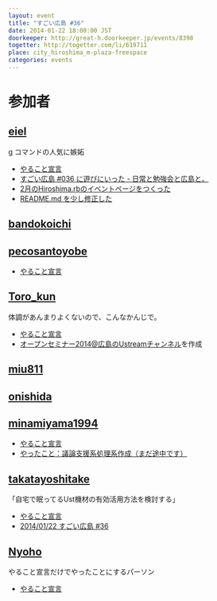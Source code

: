 ```yaml
---
layout: event
title: "すごい広島 #36"
date: 2014-01-22 18:00:00 JST
doorkeeper: http://great-h.doorkeeper.jp/events/8398
togetter: http://togetter.com/li/619711
place: city_hiroshima_m-plaza-freespace
categories: events
---
```


# 参加者


## [eiel](http://eiel.info/)

g コマンドの人気に嫉妬

* [やること宣言](https://github.com/great-h/great-h.github.io/issues/593)
* [すごい広島 #036 に遊びにいった - 日常と勉強会と広島と。](http://eielh-life.tumblr.com/post/74172775170/036)
* [2月のHiroshima.rbのイベントページをつくった](http://hiroshimarb.doorkeeper.jp/events/8558)
* [README.md を少し修正した](https://github.com/great-h/great-h.github.io/pull/599)


## [bandokoichi](http://twitter.com/bandokoichi)


## [pecosantoyobe](http://twitter.com/pecosantoyobe)

* [やること宣言](https://github.com/great-h/great-h.github.io/issues/595)


## [Toro_kun](https://twitter.com/Toro_kun)

体調があんまりよくないので、こんなかんじで。

* [やること宣言](https://github.com/great-h/great-h.github.io/issues/587)
* [オープンセミナー2014@広島のUstreamチャンネル](http://www.ustream.tv/channel/osh2014)を作成


## [miu811](https://github.com/miu811)


## [onishida](http://twitter.com/onishida)


## [minamiyama1994](https://github.com/minamiyama1994)

* [やること宣言](https://github.com/great-h/great-h.github.io/issues/589)
* [やったこと：議論支援系処理系作成（まだ途中です）](https://github.com/minamiyama1994/DiscussionSupportSystem/commit/fd9276b1819089d9bc51dce213bbdeb01cd662b8)


## [takatayoshitake](http://twitter.com/takatayoshitake)

「自宅で眠ってるUst機材の有効活用方法を検討する」

* [やること宣言](https://github.com/great-h/great-h.github.io/issues/598)
* [2014/01/22 すごい広島 #36](http://tkt-study.tumblr.com/post/74162852043/20140122-great-h-036)


## [Nyoho](http://nyoho.jp/)

やること宣言だけでやったことにするパーソン

* [やること宣言](https://github.com/great-h/great-h.github.io/issues/601)

